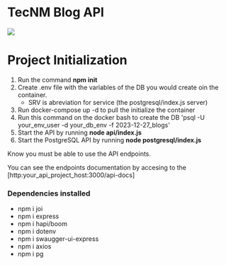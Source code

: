 # TecNM Blog API 
![](https://celaya.tecnm.mx/wp-content/uploads/2021/02/tecnm-header-1.png)

# Project Initialization

1. Run the command **npm init**
2. Create .env file with the variables of the DB you would create oin the container.
    - SRV is abreviation for service (the postgresql/index.js server)
3. Run docker-compose up -d to pull the initialize the container
4. Run this command on the docker bash to create the DB 'psql -U your_env_user -d your_db_env -f 2023-12-27_blogs' 
3. Start the API by running **node api/index.js** 
4. Start the PostgreSQL API by running **node postgresql/index.js** 

Know you must be able to use the API endpoints.

You can see the endpoints documentation by accesing to the [http:your_api_project_host:3000/api-docs]

### Dependencies installed
* npm i joi
* npm i express
* npm i hapi/boom
* npm i dotenv
* npm i swaugger-ui-express
* npm i axios
* npm i pg